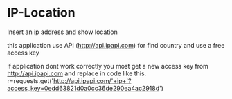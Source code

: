 # IP-Location
Insert an ip address and show location

this application use API (http://api.ipapi.com) for find country and use a free access key

if application dont work correctly you most get a new access key from http://api.ipapi.com and replace in code like this.
r=requests.get('http://api.ipapi.com/'+ip+'?access_key=0edd63821d0a0cc36de290ea4ac2918d')


